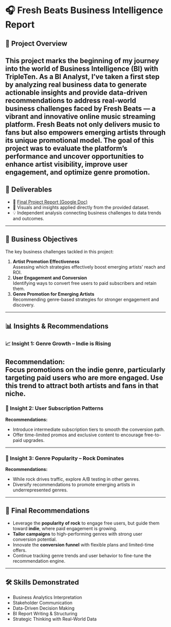 # 🎧 Fresh Beats Business Intelligence Report

## 🚀 Project Overview
This project marks the beginning of my journey into the world of Business Intelligence (BI) with TripleTen. As a BI Analyst, I’ve taken a first step by analyzing real business data to generate actionable insights and provide data-driven recommendations to address real-world business challenges faced by **Fresh Beats** — a vibrant and innovative online music streaming platform.
Fresh Beats not only delivers music to fans but also empowers emerging artists through its unique promotional model. The goal of this project was to evaluate the platform’s performance and uncover opportunities to enhance artist visibility, improve user engagement, and optimize genre promotion.
---
## 📁 Deliverables
- 📝 [Final Project Report (Google Doc)](https://docs.google.com/document/d/1tQNHynR9vBV73bZnS3XpYA_TqFo0evm3q9PrV27ieaE/edit?usp=sharing)
- 📄 Visuals and insights applied directly from the provided dataset.
- 💡 Independent analysis connecting business challenges to data trends and outcomes.
---
## 🧠 Business Objectives
The key business challenges tackled in this project:
1. **Artist Promotion Effectiveness**  
   Assessing which strategies effectively boost emerging artists’ reach and ROI.
2. **User Engagement and Conversion**  
   Identifying ways to convert free users to paid subscribers and retain them.
3. **Genre Promotion for Emerging Artists**  
   Recommending genre-based strategies for stronger engagement and discovery.
---
## 📊 Insights & Recommendations
### 📈 Insight 1: Genre Growth – Indie is Rising  
**Recommendation:**  
Focus promotions on the indie genre, particularly targeting paid users who are more engaged. Use this trend to attract both artists and fans in that niche.
---
### 👥 Insight 2: User Subscription Patterns  
**Recommendations:**  
- Introduce intermediate subscription tiers to smooth the conversion path.  
- Offer time-limited promos and exclusive content to encourage free-to-paid upgrades.
---
### 🎸 Insight 3: Genre Popularity – Rock Dominates  
**Recommendations:**  
- While rock drives traffic, explore A/B testing in other genres.  
- Diversify recommendations to promote emerging artists in underrepresented genres.
---
## 🧾 Final Recommendations
- Leverage the **popularity of rock** to engage free users, but guide them toward **indie**, where paid engagement is growing.
- **Tailor campaigns** to high-performing genres with strong user conversion potential.
- Innovate the **conversion funnel** with flexible plans and limited-time offers.
- Continue tracking genre trends and user behavior to fine-tune the recommendation engine.
---
## 🛠️ Skills Demonstrated
- Business Analytics Interpretation  
- Stakeholder Communication  
- Data-Driven Decision Making  
- BI Report Writing & Structuring  
- Strategic Thinking with Real-World Data
